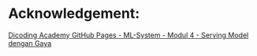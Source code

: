 # Acknowledgement:
[Dicoding Academy GitHub Pages - ML-System - Modul 4 - Serving Model dengan Gaya](https://github.com/dicodingacademy/ML-System/tree/main/Modul%204%20-%20Serving%20Model%20dengan%20Gaya)
